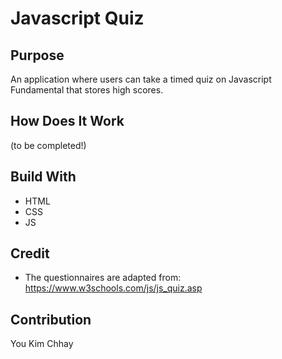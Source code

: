 # Javascript Quiz

## Purpose
An application where users can take a timed quiz on Javascript Fundamental that stores high scores.

## How Does It Work
(to be completed!)

## Build With
* HTML
* CSS
* JS

## Credit
* The questionnaires are adapted from: https://www.w3schools.com/js/js_quiz.asp

## Contribution
You Kim Chhay

